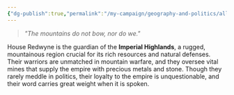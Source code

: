 ```yaml
---
{"dg-publish":true,"permalink":"/my-campaign/geography-and-politics/alluvterre/the-solarian-empire/noble-houses/house-redwyne/"}
---
```


> _"The mountains do not bow, nor do we."_

House Redwyne is the guardian of the **Imperial Highlands**, a rugged, mountainous region crucial for its rich resources and natural defenses. Their warriors are unmatched in mountain warfare, and they oversee vital mines that supply the empire with precious metals and stone. Though they rarely meddle in politics, their loyalty to the empire is unquestionable, and their word carries great weight when it is spoken.